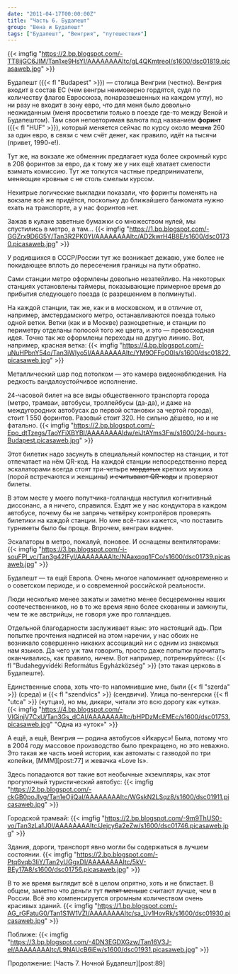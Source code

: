 ```yaml
---
date: "2011-04-17T00:00:00Z"
title: "Часть 6. Будапешт"
group: "Вена и Будапешт"
tags: ["Будапешт", "Венгрия", "путешествия"]
---
```


{{< imgfig "https://2.bp.blogspot.com/-TT8ijGC6JlM/Tan1xe9HsYI/AAAAAAAAItc/gL4QKmtreoI/s1600/dsc01819.picasaweb.jpg" >}}

Будапешт ({{< fl "Budapest" >}}) — столица Венгрии (честно). Венгрия входит в состав ЕС (чем венгры неимоверно гордятся, судя по количеству флагов Евросоюза, понаразвешенных на каждом углу), но ни разу не входит в зону евро, что для меня было довольно неожиданным (меня просветили только в поезде где-то между Веной и Будапештом). Там своя неповторимая валюта под названием **форинт** ({{< fl "HUF" >}}), который меняется сейчас по курсу около ~~мешка~~ 260 за один евро, в связи с чем счёт денег, как правило, идёт на тысячи (привет, 1990-е!).

<!--more-->

Тут же, на вокзале же обменник предлагает куда более скромный курс в 208 форинтов за евро, да к тому же у них ещё хватает смелости взимать комиссию. Тут же толкутся частные предприниматели, меняющие кровные с не столь смелым курсом.

Нехитрые логические выкладки показали, что форинты поменять на вокзале всё же придётся, поскольку до ближайшего банкомата нужно ехать на транспорте, а у нас форинтов нет.

Зажав в кулаке заветные бумажки со множеством нулей, мы спустились в метро, а там…
{{< imgfig "https://1.bp.blogspot.com/-GGZrx9D6G5Y/Tan3R2PK0YI/AAAAAAAAItc/AD2kwrH4B8E/s1600/dsc01730.picasaweb.jpg" >}}

У родившихся в СССР/России тут же возникает дежавю, уже более не покидающее вплоть до пересечения границы на пути обратно.

Сами станции метро оформлены довольно незатейливо. На некоторых станциях установлены таймеры, показывающие примерное время до прибытия следующего поезда (с разрешением в полминуты).

На каждой станции, так же, как и в московском, и в отличие от, например, амстердамского метро, останавливаются поезда только одной ветки. Ветки (как и в Москве) разноцветные, и станции по периметру отделаны полосой того же цвета, и это — превосходная идея. Точно так же оформлены переходы на другую линию. Вот, например, красная ветка:
{{< imgfig "https://4.bp.blogspot.com/-uNuHPbnY54o/Tan3iWIyo5I/AAAAAAAAItc/YM9OFFqO0Is/s1600/dsc01822.picasaweb.jpg" >}}

Металлический шар под потолком — это камера видеонаблюдения. На редкость вандалоустойчивое исполнение.

24-часовой билет на все виды общественного транспорта города (метро, трамваи, автобусы, троллейбусы (да-да), и даже на междугородних автобусах до первой остановки за чертой города), стоит 1 550 форинтов. Разовый стоит 320. Не сильно дёшево, но и не фатально.
{{< imgfig "https://2.bp.blogspot.com/-Epo_dtTzegs/TaoYFiXBYBI/AAAAAAAAIdw/eiJtAYms3Fw/s1600/24-hours-Budapest.picasaweb.jpg" >}}

Этот билетик надо засунуть в специальный компостер на станции, и тот отпечатает на нём QR-код. На каждой станции непосредственно перед эскалаторами всегда стоят три-четыре ~~мордатых~~ крепких мужика (порой встречаются и женщины) ~~и считывают QR-коды~~ и проверяют билеты.

В этом месте у моего попутчика-голландца наступил когнитивный диссонанс, а я ничего, справился. Ездят же у нас кондуктора в каждом автобусе, почему бы не запрячь четвёрку контролёров проверять билетики на каждой станции. Но мне всё-таки кажется, что поставить турникеты было бы проще. Впрочем, венграм виднее.

Эскалаторы в метро, пожалуй, поновее. И оснащены вентиляторами:
{{< imgfig "https://3.bp.blogspot.com/-i-souFPl_vc/Tan3g42IFyI/AAAAAAAAItc/NAaxqqq1FCo/s1600/dsc01739.picasaweb.jpg" >}}

Будапешт — та ещё Европа. Очень многое напоминает одновременно и о советском периоде, и о современной российской реальности.

Люди несколько менее зажаты и заметно менее бесцеремонны наших соотечественников, но в то же время явно более скованны и замкнуты, чем те же австрийцы, не говоря уже про голландцев.

Отдельной благодарности заслуживает язык: это настоящий адъ. При попытке прочтения надписей на этом наречии, у нас обоих не возникало совершенно никаких ассоциаций ни с одним из знакомых нам языков. Да чего уж там говорить, просто даже попытки прочитать оканчивались, как правило, ничем. Вот например, потренируйтесь: {{< fl "Budahegyvidéki Református Egyházközség" >}} (это такая церковь в Будапеште).

Единственные слова, хоть что-то напомнившие мне, были {{< fl "szerda" >}} (среда) и {{< fl "szendvics" >}} (сендвичи). Улица по-венгерски {{< fl "utca" >}} («утца»), но мы, дикари, читали это всю дорогу как «утка».
{{< imgfig "https://4.bp.blogspot.com/-VIGinjV7CxU/Tan3Gs_dCAI/AAAAAAAAItc/bHPDzMcEMEc/s1600/dsc01753.picasaweb.jpg" "Одна из «уток»" >}}

А ещё, а ещё, Венгрия — родина автобусов «Икарус»! Была, потому что в 2004 году массовое производство было прекращено, но это неважно. Это такая же часть моей истории, как автоматы с газводой по три копейки, [МММ][post:77] и жевачка «Love Is».

Здесь попадаются вот такие вот необычные экземпляры, как этот прогулочный туристический автобус:
{{< imgfig "https://2.bp.blogspot.com/-ckGB0poJIvg/Tan1eOjiQaI/AAAAAAAAItc/WGskN2LSqz8/s1600/dsc01911.picasaweb.jpg" >}}

Городской трамвай:
{{< imgfig "https://2.bp.blogspot.com/-9m9ThUS0-vo/Tan3zLa1J0I/AAAAAAAAItc/Jejcy6a2eZw/s1600/dsc01746.picasaweb.jpg" >}}

Здания, дороги, транспорт явно могли бы содержаться в лучшем состоянии.
{{< imgfig "https://2.bp.blogspot.com/-Ptq6vqb3IiY/Tan2yUGgxDI/AAAAAAAAItc/5kV-BEy17A8/s1600/dsc01756.picasaweb.jpg" >}}

В то же время выглядит всё в целом опрятно, хоть и не блистает. В общем, заметно что деньги тут ~~пилят меньше~~ считают лучше, чем в России. Всё это компенсируется огромным количеством очень красивых зданий.
{{< imgfig "https://1.bp.blogspot.com/-AG_rGFatuG0/Tan1S1W1VZI/AAAAAAAAItc/sa_Uv1HovRk/s1600/dsc01930.picasaweb.jpg" >}}

Поближе:
{{< imgfig "https://3.bp.blogspot.com/-4DN3EGDXGzw/Tan16V3J-eI/AAAAAAAAItc/L9NAUcB6iEw/s1600/dsc01931.picasaweb.jpg" >}}

Продолжение: [Часть 7. Ночной Будапешт][post:89]
